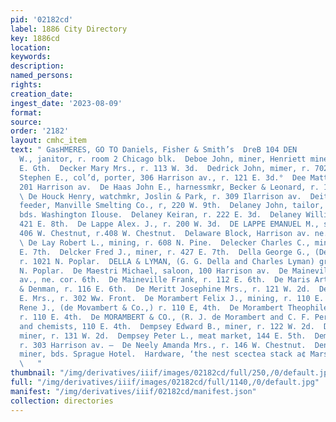 ```yaml
---
pid: '02182cd'
label: 1886 City Directory
key: 1886cd
location: 
keywords: 
description: 
named_persons: 
rights: 
creation_date: 
ingest_date: '2023-08-09'
format: 
source: 
order: '2182'
layout: cmhc_item
text: " GasHMERES, GO TO Daniels, Fisher & Smith’s  DreB 104 DEN        De Berry Harrison
  W., janitor, r. room 2 Chicago blk.  Deboe John, miner, Henriett mine, bds. ‘B04
  E. Gth.  Decker Mary Mrs., r. 113 W. 3d.  Dedrick John, mimer, r. 702 E. 4th.  Dedrick
  Stephen E., col’d, porter, 306 Harrison av., r. 121 E. 3d.°  Dee Matthew, saloon,
  201 Harrison av.  De Haas John E., harnessmkr, Becker & Leonard, r. 104 E. 5th.
  \ De Houck Henry, watchmkr, Joslin & Park, r. 309 Ilarrison av.  Deitz William,
  feeder, Manville Smelting Co., r, 220 W. 9th.  Delaney John, tailor, James Hogan,
  bds. Washington Ilouse.  Delaney Keiran, r. 222 E. 3d.  Delaney William, lab, r.
  421 E. 8th.  De Lappe Alex. J., r. 200 W. 3d.  DE LAPPE EMANUEL M., saddie and harnessmkr,
  406 W. Chestnut, r.408 W. Chestnut.  Delaware Block, Harrison av. ne. cor. 7th.
  \ De Lay Robert L., mining, r. 608 N. Pine.  Delecker Charles C., miner, r. 427
  E. 7th.  Delcker Fred J., miner, r. 427 E. 7th.  Della George G., (Della & Lyman,)
  r. 1021 N. Poplar.  DELLA & LYMAN, (G. G. Della and Charles Lyman) grocers, 1021
  N. Poplar.  De Maestri Michael, saloon, 100 Harrison av.  De Maineville Block, Harrison
  av., ne. cor. 6th.  De Maineville Frank, r. 112 E. 6th.  De Maris Arthur, clk, Booth
  & Denman, r. 116 E. 6th.  De Meritt Josephine Mrs., r. 121 W. 2d.  Deming Sarah
  E. Mrs., r. 302 Ww. Front.  De Morambert Felix J., mining, r. 110 E. 4th.  De Morambert
  Rene J., (de Movambert & Co.,) r. 110 E, 4th.  De Morambert Theophile J., mining,
  r. 110 E. 4th.  De MORAMBERT & CO., (R. J. de Morambert and C. F. Perce,) assayers
  and chemists, 110 E. 4th.  Dempsey Edward B., miner, r. 122 W. 2d.  Dempsey John,
  miner, r. 131 W. 2d.  Dempsey Peter L., meat market, 144 E. 5th.  Dempsey P. H.,
  r. 303 Harrison av. —  De Neely Amanda Mrs., r. 146 W. Chestnut.  Denison Arthur,
  miner, bds. Sprague Hotel.  Hardware, ‘the nest scectea stack a¢ Marsh & Eaton’s
  \   "
thumbnail: "/img/derivatives/iiif/images/02182cd/full/250,/0/default.jpg"
full: "/img/derivatives/iiif/images/02182cd/full/1140,/0/default.jpg"
manifest: "/img/derivatives/iiif/02182cd/manifest.json"
collection: directories
---
```

